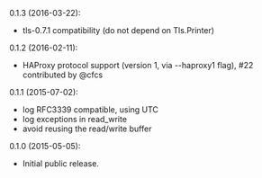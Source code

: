 0.1.3 (2016-03-22):
* tls-0.7.1 compatibility (do not depend on Tls.Printer)

0.1.2 (2016-02-11):
* HAProxy protocol support (version 1, via --haproxy1 flag), #22 contributed by @cfcs

0.1.1 (2015-07-02):
* log RFC3339 compatible, using UTC
* log exceptions in read_write
* avoid reusing the read/write buffer

0.1.0 (2015-05-05):
* Initial public release.

